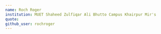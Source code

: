 ```yaml
---
name: Roch Roger
institution: MUET Shaheed Zulfiqar Ali Bhutto Campus Khairpur Mir's
quote: 
github_user: rochroger
---
```


